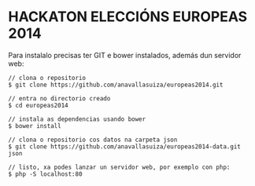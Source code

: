 HACKATON ELECCIÓNS EUROPEAS 2014
================================

Para instalalo precisas ter GIT e bower instalados, además dun servidor web:

```
// clona o repositorio
$ git clone https://github.com/anavallasuiza/europeas2014.git

// entra no directorio creado
$ cd europeas2014

// instala as dependencias usando bower
$ bower install

// clona o repositorio cos datos na carpeta json
$ git clone https://github.com/anavallasuiza/europeas2014-data.git json

// listo, xa podes lanzar un servidor web, por exemplo con php:
$ php -S localhost:80
```
